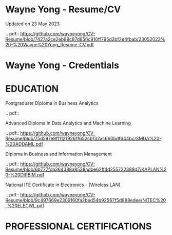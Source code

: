 # Wayne Yong - Resume/CV

Updated on 23 May 2023

.. pdf:: https://github.com/wayneyong/CV-Resume/blob/7427a2ce2eb89c87d856c916ff795d2bf2e4fbab/23052023%20-%20Wayne%20Yong_Resume-CV.pdf

# Wayne Yong - Credentials 

# EDUCATION

Postgraduate Diploma in Business Analytics

.. pdf::

Advanced Diploma in Data Analytics and Machine Learning

.. pdf:: https://github.com/wayneyong/CV-Resume/blob/75d597e9ff11219261f652cbf32ac660bdf644bc/SMUA%20-%20ADDAML.pdf

Diploma in Business and Information Management 

.. pdf:: https://github.com/wayneyong/CV-Resume/blob/6b777fda364388a8538adbe62ff4d255722388d7/KAPLAN%20-%20DIPBIM.pdf

National ITE Certificate in Electronics - (Wireless LAN)

.. pdf:: https://github.com/wayneyong/CV-Resume/blob/9c497669e2309160fa2bed54b92567f5d888edee/NITEC%20-%20ELECWL.pdf

# PROFESSIONAL CERTIFICATIONS


